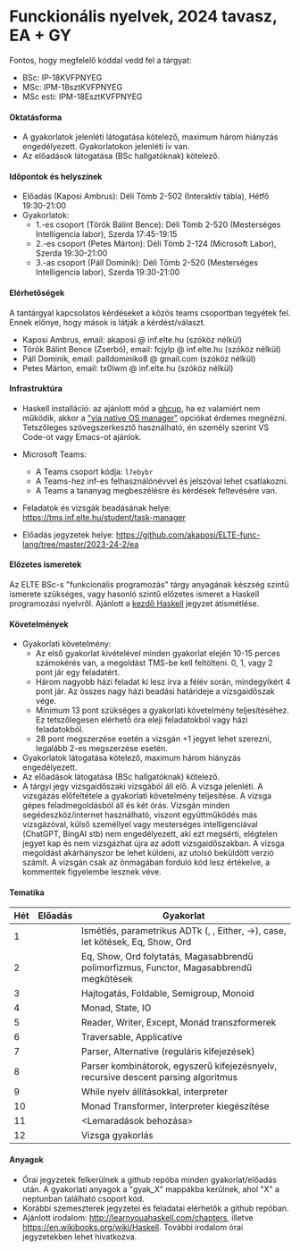 # Funckionális nyelvek, 2024 tavasz, EA + GY

Fontos, hogy megfelelő kóddal vedd fel a tárgyat:

 * BSc: IP-18KVFPNYEG
 * MSc: IPM-18sztKVFPNYEG
 * MSc esti: IPM-18EsztKVFPNYEG

#### Oktatásforma

- A gyakorlatok jelenléti látogatása kötelező, maximum három hiányzás engedélyezett. Gyakorlatokon jelenléti ív van.
- Az előadások látogatása (BSc hallgatóknak) kötelező.

#### Időpontok és helyszínek

- Előadás (Kaposi Ambrus): Déli Tömb 2-502 (Interaktív tábla), Hétfő 19:30-21:00
- Gyakorlatok:
  - 1.-es csoport (Török Bálint Bence): Déli Tömb 2-520 (Mesterséges Intelligencia labor), Szerda 17:45-19:15
  - 2.-es csoport (Petes Márton): Déli Tömb 2-124 (Microsoft Labor), Szerda 19:30-21:00
  - 3.-as csoport (Páll Dominik): Déli Tömb 2-520 (Mesterséges Intelligencia labor), Szerda 19:30-21:00

#### Elérhetőségek

A tantárgyal kapcsolatos kérdéseket a közös teams csoportban tegyétek fel. Ennek előnye, hogy mások is látják a kérdést/választ.

- Kaposi Ambrus, email: akaposi @ inf.elte.hu (szóköz nélkül)
- Török Bálint Bence (Zserbó), email: fcjylp @ inf.elte.hu (szóköz nélkül)
- Páll Dominik, email: palldominiko8 @ gmail.com (szóköz nélkül)
- Petes Márton, email: tx0lwm @ inf.elte.hu (szóköz nélkül)

#### Infrastruktúra

- Haskell installáció: az ajánlott mód a [ghcup](https://www.haskell.org/ghcup/), ha ez valamiért
  nem működik, akkor a ["via native OS manager"](https://www.haskell.org/downloads/) opciókat érdemes
  megnézni. Tetszőleges szövegszerkesztő használható, én személy szerint VS Code-ot vagy Emacs-ot ajánlok.

- Microsoft Teams:
  + A Teams csoport kódja: `l7ebybr`
  + A Teams-hez inf-es felhasználónévvel és jelszóval lehet csatlakozni.
  + A Teams a tananyag megbeszélésre és kérdések feltevésére van.

- Feladatok és vizsgák beadásának helye: https://tms.inf.elte.hu/student/task-manager

- Előadás jegyzetek helye: https://github.com/akaposi/ELTE-func-lang/tree/master/2023-24-2/ea

#### Előzetes ismeretek

Az ELTE BSc-s "funkcionális programozás" tárgy anyagának készség szintű ismerete
szükséges, vagy hasonló szintű előzetes ismeret a Haskell programozási
nyelvről. Ajánlott a [kezdő Haskell](http://lambda.inf.elte.hu/Index.xml)
jegyzet átismétlése.

#### Követelmények

- Gyakorlati követelmény:
  + Az első gyakorlat kivételével minden gyakorlat elején 10-15 perces számokérés van, a megoldást
    TMS-be kell feltölteni. 0, 1, vagy 2 pont jár egy feladatért.
  + Három nagyobb házi feladat ki lesz írva a félév során, mindegyikért 4 pont
    jár. Az összes nagy házi beadási határideje a vizsgaidőszak vége.
  + Minimum 13 pont szükséges a gyakorlati követelmény teljesítéséhez. Ez
    tetszőlegesen elérhető óra eleji feladatokból vagy házi feladatokból.
  + 28 pont megszerzése esetén a vizsgán +1 jegyet lehet szerezni, legalább 2-es megszerzése esetén.
- Gyakorlatok látogatása kötelező, maximum három hiányzás engedélyezett.
- Az előadások látogatása (BSc hallgatóknak) kötelező.
- A tárgyi jegy vizsgaidőszaki vizsgából áll elő. A vizsga jelenléti. A
  vizsgázás előfeltétele a gyakorlati követelmény teljesítése. A vizsga gépes
  feladmegoldásból áll és két órás. Vizsgán minden segédeszköz/internet
  használható, viszont együttműködés más vizsgázóval, külső személlyel vagy
  mesterséges intelligenciával (ChatGPT, BingAI stb) nem engedélyezett, aki 
  ezt megsérti, elégtelen jegyet kap és nem vizsgázhat újra az adott 
  vizsgaidőszakban. A vizsga megoldást akárhányszor be lehet küldeni,
  az utolsó beküldött verzió számít. A vizsgán csak az önmagában forduló 
  kód lesz értékelve, a kommentek figyelembe lesznek véve.

#### Tematika

| Hét | Előadás | Gyakorlat                                                                               |
|-----|---------|-----------------------------------------------------------------------------------------|
| 1   |         | Ismétlés, parametrikus ADTk (, , Either, ->), case, let kötések, Eq, Show, Ord          |
| 2   |         | Eq, Show, Ord folytatás, Magasabbrendű polimorfizmus, Functor, Magasabbrendű megkötések |
| 3   |         | Hajtogatás, Foldable, Semigroup, Monoid                                                 |
| 4   |         | Monad, State, IO                                                                        |
| 5   |         | Reader, Writer, Except, Monád transzformerek                                            |
| 6   |         | Traversable, Applicative                                                                |
| 7   |         | Parser, Alternative (reguláris kifejezések)                                             |
| 8   |         | Parser kombinátorok, egyszerű kifejezésnyelv, recursive descent parsing algoritmus      |
| 9   |         | While nyelv állításokkal, interpreter                                                   |
| 10  |         | Monad Transformer, Interpreter kiegészítése                                             |
| 11  |         | <Lemaradások behozása>                                                                  |
| 12  |         | Vizsga gyakorlás                                                                        |


#### Anyagok

- Órai jegyzetek felkerülnek a github repóba minden gyakorlat/előadás után. A
  gyakorlati anyagok a "gyak_X" mappákba kerülnek, ahol "X" a neptunban
  található csoport kód.
- Korábbi szemeszterek jegyzetei és feladatai elérhetők a github repóban.
- Ajánlott irodalom: http://learnyouahaskell.com/chapters, illetve
  https://en.wikibooks.org/wiki/Haskell. További irodalom órai jegyzetekben
  lehet hivatkozva.
